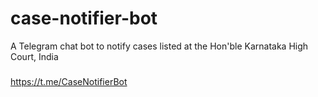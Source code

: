 # case-notifier-bot
A Telegram chat bot to notify cases listed at the Hon'ble Karnataka High Court, India

#####
https://t.me/CaseNotifierBot
